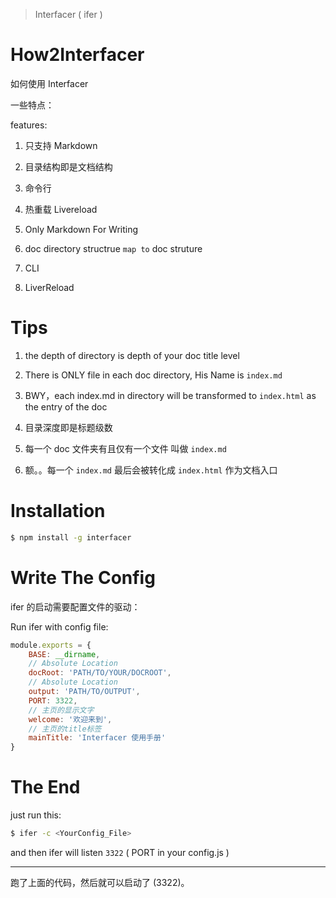 > Interfacer ( ifer )

# How2Interfacer 
如何使用 Interfacer 

一些特点：

features:

1. 只支持 Markdown 
2. 目录结构即是文档结构
3. 命令行 
4. 热重载 Livereload 



1. Only Markdown For Writing 
2. doc directory structrue `map to` doc struture 
3. CLI
4. LiverReload 

# Tips 


1. the depth of directory is depth of your doc title level
2. There is ONLY file in each doc directory, His Name is `index.md` 
3. BWY，each index.md in directory will be transformed to `index.html` as the entry of the doc 



1. 目录深度即是标题级数 
2. 每一个 doc 文件夹有且仅有一个文件 叫做 `index.md`
3. 额。。每一个 `index.md` 最后会被转化成 `index.html` 作为文档入口

# Installation

``` bash 
$ npm install -g interfacer 
```


# Write The Config

ifer 的启动需要配置文件的驱动：

Run ifer with config file:

``` js
module.exports = {
    BASE: __dirname, 
    // Absolute Location 
    docRoot: 'PATH/TO/YOUR/DOCROOT',
    // Absolute Location 
    output: 'PATH/TO/OUTPUT',
    PORT: 3322, 
    // 主页的显示文字 
    welcome: '欢迎来到',
    // 主页的title标签
    mainTitle: 'Interfacer 使用手册'
}
```

# The End  

just run this: 

``` bash 
$ ifer -c <YourConfig_File>
```

and then ifer will listen `3322` ( PORT in your config.js ) 

--- 

跑了上面的代码，然后就可以启动了 (3322)。 